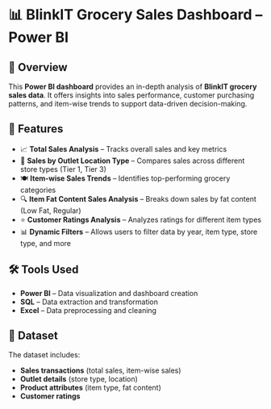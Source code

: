 # 📊 BlinkIT Grocery Sales Dashboard – Power BI  

## 📌 Overview  
This **Power BI dashboard** provides an in-depth analysis of **BlinkIT grocery sales data**. It offers insights into sales performance, customer purchasing patterns, and item-wise trends to support data-driven decision-making.  

## 🚀 Features  
- 📈 **Total Sales Analysis** – Tracks overall sales and key metrics  
- 🏪 **Sales by Outlet Location Type** – Compares sales across different store types (Tier 1, Tier 3)  
- 🍽 **Item-wise Sales Trends** – Identifies top-performing grocery categories  
- 🔍 **Item Fat Content Sales Analysis** – Breaks down sales by fat content (Low Fat, Regular)  
- ⭐ **Customer Ratings Analysis** – Analyzes ratings for different item types  
- 📊 **Dynamic Filters** – Allows users to filter data by year, item type, store type, and more  

## 🛠 Tools Used  
- **Power BI** – Data visualization and dashboard creation  
- **SQL** – Data extraction and transformation  
- **Excel** – Data preprocessing and cleaning  

## 📂 Dataset  
The dataset includes:  
- **Sales transactions** (total sales, item-wise sales)  
- **Outlet details** (store type, location)  
- **Product attributes** (item type, fat content)  
- **Customer ratings**  





